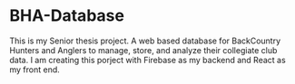 # BHA-Database
This is my Senior thesis project. A web based database for BackCountry Hunters and Anglers to manage, store, and analyze their collegiate club data. I am creating 
this porject with Firebase as my backend and React as my front end.
